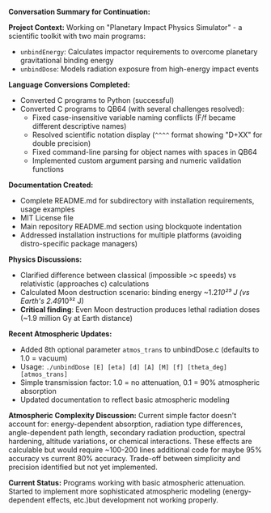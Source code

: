 **Conversation Summary for Continuation:**

**Project Context:**
Working on "Planetary Impact Physics Simulator" - a scientific toolkit with two main programs:
- `unbindEnergy`: Calculates impactor requirements to overcome planetary gravitational binding energy
- `unbindDose`: Models radiation exposure from high-energy impact events

**Language Conversions Completed:**
- Converted C programs to Python (successful)
- Converted C programs to QB64 (with several challenges resolved):
  - Fixed case-insensitive variable naming conflicts (F/f became different descriptive names)
  - Resolved scientific notation display (`^^^^` format showing "D+XX" for double precision)
  - Fixed command-line parsing for object names with spaces in QB64
  - Implemented custom argument parsing and numeric validation functions

**Documentation Created:**
- Complete README.md for subdirectory with installation requirements, usage examples
- MIT License file
- Main repository README.md section using blockquote indentation
- Addressed installation instructions for multiple platforms (avoiding distro-specific package managers)

**Physics Discussions:**
- Clarified difference between classical (impossible >c speeds) vs relativistic (approaches c) calculations
- Calculated Moon destruction scenario: binding energy ~1.2*10²⁹ J (vs Earth's 2.49*10³² J)
- **Critical finding**: Even Moon destruction produces lethal radiation doses (~1.9 million Gy at Earth distance)

**Recent Atmospheric Updates:**
- Added 8th optional parameter `atmos_trans` to unbindDose.c (defaults to 1.0 = vacuum)
- Usage: `./unbindDose [E] [eta] [d] [A] [M] [f] [theta_deg] [atmos_trans]`
- Simple transmission factor: 1.0 = no attenuation, 0.1 = 90% atmospheric absorption
- Updated documentation to reflect basic atmospheric modeling

**Atmospheric Complexity Discussion:**
Current simple factor doesn't account for: energy-dependent absorption, radiation type differences, angle-dependent path length, secondary radiation production, spectral hardening, altitude variations, or chemical interactions. These effects are calculable but would require ~100-200 lines additional code for maybe 95% accuracy vs current 80% accuracy. Trade-off between simplicity and precision identified but not yet implemented.

**Current Status:** 
Programs working with basic atmospheric attenuation. Started to implement more sophisticated atmospheric modeling (energy-dependent effects, etc.)but development not working properly.